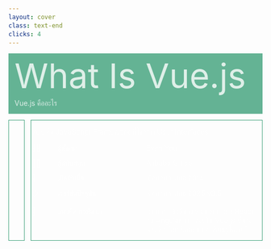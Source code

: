 ```yaml
---
layout: cover
class: text-end
clicks: 4
---
```


<PageNumber :page="$page" />

<div v-click="[0, 5]" class="custom-background-title">
  <p
    v-click="[0, 5]"
    v-motion
    :initial="{ x: -400 }"
    :enter="{ x: 0 }"
    :leave="{ x: 500 }"
    class="custom-title"
  >
    What Is Vue.js
  </p>
  <p
    v-click="[0, 5]"
    v-motion
    :initial="{ x: -200 }"
    :enter="{ x: 0 }"
    :leave="{ x: 200 }"
    class="custom-sub-title"
  >
    Vue.js คืออะไร
  </p>
</div>
<div class="custom-container">
  <div v-click="[1, 5]" class="custom-height-box custom-border-box pa-3">
    <v-switch class="custom-switch">
      <template #1>
        <img
          v-click="[1, 2]"
          v-motion
          :initial="{ x: -400 }"
          :enter="{ x: 0 }"
          :leave="{ x: 400 }"
          class="custom-size-vue-img"
          src="/public/assets/Vue.png"
        >
      </template>
      <template #2>
        <img
          v-click="[2, 3]"
          v-motion
          :initial="{ x: -400 }"
          :enter="{ x: 0 }"
          :leave="{ x: 400 }"
          class="custom-size-evan-you-img"
          src="/public/assets/EvanYou.jpg"
        >
      </template>
      <template #3>
        <div v-click="[3, 4]" v-motion :initial="{ x: -400 }" :enter="{ x: 0 }" :leave="{ x: 400 }">
          <img class="custom-size-alibaba-img mb-4" src="/public/assets/Alibaba.png">
          <img class="custom-size-gitlab-img" src="/public/assets/Gitlab.png">
        </div>
      </template>
      <template #4>
        <div v-click="[4, 5]" v-motion :initial="{ x: -400 }" :enter="{ x: 0 }" :leave="{ x: 400 }">
          <img class="custom-size-img custom-size-angular-img mb-10" src="/public/assets/Angular.png">
          <img class="custom-size-img custom-size-react-img" src="/public/assets/React.png">
        </div>
      </template>
    </v-switch>
  </div>
  <div
    v-click="[1, 5]"
    v-motion
    :initial="{ x: -400 }"
    :enter="{ x: 0 }"
    :leave="{ x: 400 }"
    class="custom-height-box custom-border-box pa-3"
  >
    <div v-click="[1, 5]" v-motion :initial="{ x: -400 }" :enter="{ x: 0 }" :leave="{ x: 400 }">
      <p> Vue คือ JavaScript Framework ที่ใช้สร้าง User Interfaces </p>
    </div>
    <div class="custom-root">
      <div
        v-click="[2, 5]"
        v-motion
        :initial="{ x: -400 }"
        :enter="{ x: 0 }"
        :leave="{ x: 400 }"
        class="custom-display"
      >
        <p class="custom-emoji"> 👷🏻 </p> 
        <p class="custom-header"> ผู้พัฒนา </p>
        <p class="custom-content"> Evan You </p>
      </div>
      <div
        v-click="[3, 5]"
        v-motion
        :initial="{ x: -400 }"
        :enter="{ x: 0 }"
        :leave="{ x: 400 }"
        class="custom-display"
      >
        <p class="custom-emoji"> ✌🏼 </p> 
        <p class="custom-header"> ผู้สนับสนุน </p>
        <p class="custom-content"> Alibaba Gitlab </p>
      </div>
      <div v-click="[4, 5]" v-motion :initial="{ x: -400 }" :enter="{ x: 0 }" :leave="{ x: 400 }">
        <div class="custom-display">
          <p class="custom-emoji"> 🎂 </p> 
          <p class="custom-header"> เปิดตัวเมื่อ </p>
          <p class="custom-content"> เดือนกุมภาพันธ์ 2014 </p>
        </div>
        <div class="custom-display">
          <p class="custom-emoji"> 📋 </p> 
          <p class="custom-header"> เวอร์ชันปัจจุบัน </p>
          <p class="custom-content"> เดือนกุมภาพันธ์ 2025 v3.5 </p>
        </div>
        <div class="custom-display text-start">
          <p class="custom-emoji"> 🤔 </p> 
          <p class="custom-header"> แนวคิดการพัฒนา </p>
          <p class="custom-content">
            ผสมผสานข้อดีของเฟรมเวิร์ก อย่าง React กับ Angular จน
            เกิดเป็น Vue.js ที่มีจุดเด่น คือ “เบา ยืดหยุ่น และเรียนรู้ได้ง่าย”
          </p>
        </div>
      </div>
    </div>
  </div>
</div>

<style>
.slidev-layout {
  padding: 28px;
  background: #35485d;
  z-index: 1;
  ::-webkit-scrollbar {
    width: 4px !important;
  }
  ::-webkit-scrollbar-thumb {
    border-radius: 8px !important;
    background: grey !important;
  }
  ::-webkit-scrollbar-track {
    background: transparent !important;
  }
}
.custom-container {
  display: grid;
  grid-template-columns: 3fr 3fr;
  gap: 12px;
  padding-top: 12px;
}
.custom-background-title {
  background-color: #3fa17b;
  padding: 12px;
  opacity: 0.8;
}
.custom-title {
  font-size: 68px;
  line-height: 4rem;
  margin: 0;
}
.custom-sub-title {
  margin-bottom: 0;
}
.custom-border-box {
  border: 1px;
  border-style: solid;
  border-color: #3fa17b;
}
.custom-switch {
  display: flex;
  justify-content: center;
  align-item: center;
  height: 100%;
}
p {
  color: white !important;
  opacity: 0.8 !important;
}
.custom-root {
  display: flex;
  flex-direction: column;
  align-item: end;
  justify-content: end;
}
.custom-display {
  display: flex;
  justify-content: end;
}
.custom-emoji {
  display: flex;
  width: 52px;
  margin: 0;
  margin-bottom: 12px;
}
.custom-header {
  display: flex;
  font-weight: bold;
  width: 176px;
  margin: 0;
  margin-bottom: 12px;
}
.custom-content {
  display: flex;
  margin: 0;
  margin-bottom: 12px;
  width: 230px;
}
.custom-size-vue-img {
  max-width: 350px;
  opacity: 0.8;
}
.custom-size-evan-you-img {
  max-width: 300px;
  opacity: 0.8;
}
.custom-size-alibaba-img {
  max-width: 150px;
  height: 140px;
  opacity: 0.8;
}
.custom-size-gitlab-img {
  max-width: 150px;
  opacity: 0.8;
}
.custom-size-angular-img {
  max-width: 150px;
  opacity: 0.8;
}
.custom-size-react-img {
  max-width: 150px;
  opacity: 0.8;
}
</style>

<!--
Vue คือ JavaScript framework ที่ใช้สำหรับสร้าง user interfaces
พัฒนาขึ้นโดยคุณ Evan You (เอฟเวน ยู) อดีต Software Engineer ชาวจีนของ Google โดยมีผู้สนับสนุนหลักคือ Alibaba และ Gitlab เปิดตัวครั้งแรกเมื่อเดือนกุมภาพันธ์ ปี 2014 โดยมีแนวคิดในการผสมผสานข้อดีของเฟรมเวิร์กพี่ใหญ่อย่าง React และ  Angular จนเกิดเป็น Vue.js ที่มีจุดเด่นคือ “เบา ยืดหยุ่น และเรียนรู้ได้ง่าย” ปัจจุบัน ณ เดือนกุมภาพันธ์ 2025 Vue พัฒนามาถึง Version 3.5 ครับ
-->